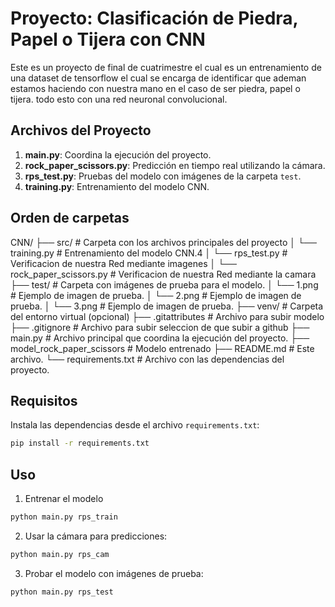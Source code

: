 # Proyecto: Clasificación de Piedra, Papel o Tijera con CNN

Este es un proyecto de final de cuatrimestre el cual es un entrenamiento de una dataset de tensorflow el cual se encarga de identificar que ademan estamos haciendo con nuestra mano en el caso de ser piedra, papel o tijera. todo esto con una red neuronal convolucional.

## Archivos del Proyecto

1. **main.py**: Coordina la ejecución del proyecto.
2. **rock_paper_scissors.py**: Predicción en tiempo real utilizando la cámara.
3. **rps_test.py**: Pruebas del modelo con imágenes de la carpeta `test`.
4. **training.py**: Entrenamiento del modelo CNN.

## Orden de carpetas
CNN/
├── src/                         # Carpeta con los archivos principales del proyecto
│   └── training.py                 # Entrenamiento del modelo CNN.4
│   └── rps_test.py                 # Verificacion de nuestra Red mediante imagenes
│   └── rock_paper_scissors.py      # Verificacion de nuestra Red mediante la camara
├── test/                        # Carpeta con imágenes de prueba para el modelo.
│   └── 1.png                       # Ejemplo de imagen de prueba.
│   └── 2.png                       # Ejemplo de imagen de prueba.
│   └── 3.png                       # Ejemplo de imagen de prueba.
├── venv/                        # Carpeta del entorno virtual (opcional)
├── .gitattributes               # Archivo para subir modelo
├── .gitignore                   # Archivo para subir seleccion de que subir a github
├── main.py                      # Archivo principal que coordina la ejecución del proyecto.
├── model_rock_paper_scissors    # Modelo entrenado
├── README.md                    # Este archivo.
└── requirements.txt             # Archivo con las dependencias del proyecto.


## Requisitos

Instala las dependencias desde el archivo `requirements.txt`:

```bash
pip install -r requirements.txt
```

## Uso
1. Entrenar el modelo
```bash
python main.py rps_train
```

2. Usar la cámara para predicciones:

```bash
python main.py rps_cam
```

3. Probar el modelo con imágenes de prueba:

```bash
python main.py rps_test
```